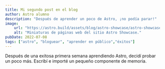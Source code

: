 ```yaml
---
title: Mi segundo post en el blog
author: Astro alumno
description: "Después de aprender un poco de Astro, ¡no podía parar!"
image:
    url: "https://astro.build/assets/blog/astro-showcase/astro-showcase-screenshot.jpg"
    alt: "Miniaturas de páginas web del sitio Astro Showcase."
pubDate: 2022-07-08
tags: ["astro", "bloguear", "aprender en público","éxitos"]
---
```

Después de una exitosa primera semana aprendiendo Astro, decidí probar un poco más. Escribí e importé un pequeño componente de memoria.